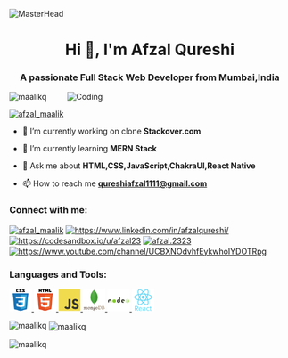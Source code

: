 ![MasterHead](https://miro.medium.com/max/1400/1*OxT7UjIwhklKE8d8SFyo7g.gif)
<h1 align="center">Hi 👋, I'm Afzal Qureshi</h1>
<h3 align="center">A passionate Full Stack Web Developer from Mumbai,India</h3>

<img align="right" alt="Coding" width="400" src="https://camo.githubusercontent.com/20ba1b87416f6e74a4debebec7a695504eec286a3a0a082f8cc6063ab1353dbe/68747470733a2f2f6d69726f2e6d656469756d2e636f6d2f6d61782f313430302f302a4647443642557a7a5a7331564a4c75592e676966">
<p align="left"> <img src="https://komarev.com/ghpvc/?username=maalikq&label=Profile%20views&color=0e75b6&style=flat" alt="maalikq" /> </p>

<p align="left"> <a href="https://twitter.com/afzal_maalik" target="blank"><img src="https://img.shields.io/twitter/follow/afzal_maalik?logo=twitter&style=for-the-badge" alt="afzal_maalik" /></a> </p>


- 🔭 I’m currently working on clone **Stackover.com**

- 🌱 I’m currently learning **MERN Stack**

- 💬 Ask me about **HTML,CSS,JavaScript,ChakraUI,React Native**

- 📫 How to reach me **qureshiafzal1111@gmail.com**

<h3 align="left">Connect with me:</h3>
<p align="left">
<a href="https://twitter.com/afzal_maalik" target="blank"><img align="center" src="https://img.icons8.com/color/2x/twitter-circled--v4.png" alt="afzal_maalik" height="30" width="40" /></a>
<a href="https://www.linkedin.com/in/afzalqureshi/" target="blank"><img align="center" src="https://img.icons8.com/color/2x/linkedin-circled.png" alt="https://www.linkedin.com/in/afzalqureshi/" height="30" width="40" /></a>
<a href="https://codesandbox.com/https://codesandbox.io/u/afzal23" target="blank"><img align="center" src="https://img.icons8.com/external-tal-revivo-color-tal-revivo/2x/external-codesandbox-an-online-code-editor-and-sharing-web-application-projects-logo-color-tal-revivo.png" alt="https://codesandbox.io/u/afzal23" height="30" width="40" /></a>
<a href="https://instagram.com/afzal.2323" target="blank"><img align="center" src="https://img.icons8.com/3d-fluency/2x/instagram-new.png" alt="afzal.2323" height="30" width="40" /></a>
<a href="https://www.youtube.com/channel/UCBXNOdvhfEykwhoIYDOTRpg" target="blank"><img align="center" src="https://cdn-icons-png.flaticon.com/512/1384/1384060.png" alt="https://www.youtube.com/channel/UCBXNOdvhfEykwhoIYDOTRpg" height="30" width="40" /></a>
</p>

<h3 align="left">Languages and Tools:</h3>
<p align="left"> <a href="https://www.w3schools.com/css/" target="_blank" rel="noreferrer"> <img src="https://raw.githubusercontent.com/devicons/devicon/master/icons/css3/css3-original-wordmark.svg" alt="css3" width="40" height="40"/> </a> <a href="https://www.w3.org/html/" target="_blank" rel="noreferrer"> <img src="https://raw.githubusercontent.com/devicons/devicon/master/icons/html5/html5-original-wordmark.svg" alt="html5" width="40" height="40"/> </a> <a href="https://developer.mozilla.org/en-US/docs/Web/JavaScript" target="_blank" rel="noreferrer"> <img src="https://raw.githubusercontent.com/devicons/devicon/master/icons/javascript/javascript-original.svg" alt="javascript" width="40" height="40"/> </a> <a href="https://www.mongodb.com/" target="_blank" rel="noreferrer"> <img src="https://raw.githubusercontent.com/devicons/devicon/master/icons/mongodb/mongodb-original-wordmark.svg" alt="mongodb" width="40" height="40"/> </a> <a href="https://nodejs.org" target="_blank" rel="noreferrer"> <img src="https://raw.githubusercontent.com/devicons/devicon/master/icons/nodejs/nodejs-original-wordmark.svg" alt="nodejs" width="40" height="40"/> </a> <a href="https://reactjs.org/" target="_blank" rel="noreferrer"> <img src="https://raw.githubusercontent.com/devicons/devicon/master/icons/react/react-original-wordmark.svg" alt="react" width="40" height="40"/> </a> </p>

<p><img align="left" src="https://github-readme-stats.vercel.app/api/top-langs?username=maalikq&show_icons=true&locale=en&layout=compact" alt="maalikq" /></p>

<p>&nbsp;<img align="center" src="https://github-readme-stats.vercel.app/api?username=maalikq&show_icons=true&locale=en" alt="maalikq" /></p>

<p><img align="center" src="https://github-readme-streak-stats.herokuapp.com/?user=maalikq&" alt="maalikq" /></p>
